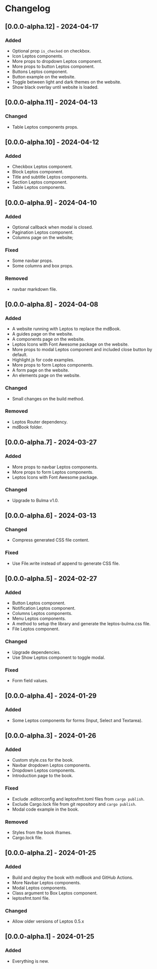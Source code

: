 # Changelog

## [0.0.0-alpha.12] - 2024-04-17

### Added

- Optional prop `is_checked` on checkbox.
- Icon Leptos components.
- More props to dropdown Leptos component.
- More props to button Leptos component.
- Buttons Leptos component.
- Button example on the website.
- Toggle between light and dark themes on the website.
- Show black overlay until website is loaded.

## [0.0.0-alpha.11] - 2024-04-13

### Changed

- Table Leptos components props.

## [0.0.0-alpha.10] - 2024-04-12

### Added

- Checkbox Leptos component.
- Block Leptos component.
- Title and subtitle Leptos components.
- Section Leptos component.
- Table Leptos components.

## [0.0.0-alpha.9] - 2024-04-10

### Added

- Optional callback when modal is closed.
- Pagination Leptos component.
- Columns page on the website;

### Fixed

- Some navbar props.
- Some columns and box props.

### Removed

- navbar markdown file.

## [0.0.0-alpha.8] - 2024-04-08

### Added

- A website running with Leptos to replace the mdBook.
- A guides page on the website.
- A components page on the website.
- Leptos Icons with Font Awesome package on the website.
- More props to modal Leptos component and included close button by default.
- Highlight.js for code examples.
- More props to form Leptos components.
- A form page on the website.
- An elements page on the website.

### Changed

- Small changes on the build method.

### Removed

- Leptos Router dependency.
- mdBook folder.

## [0.0.0-alpha.7] - 2024-03-27

### Added

- More props to navbar Leptos components.
- More props to form Leptos components.
- Leptos Icons with Font Awesome package.

### Changed

- Upgrade to Bulma v1.0.

## [0.0.0-alpha.6] - 2024-03-13

### Changed

- Compress generated CSS file content.

### Fixed

- Use File.write instead of append to generate CSS file.

## [0.0.0-alpha.5] - 2024-02-27

### Added

- Button Leptos component.
- Notification Leptos component.
- Columns Leptos components.
- Menu Leptos components.
- A method to setup the library and generate the leptos-bulma.css file.
- File Leptos component.

### Changed

- Upgrade dependencies.
- Use Show Leptos component to toggle modal.

### Fixed

- Form field values.

## [0.0.0-alpha.4] - 2024-01-29

### Added

- Some Leptos components for forms (Input, Select and Textarea).

## [0.0.0-alpha.3] - 2024-01-26

### Added

- Custom style.css for the book.
- Navbar dropdown Leptos components.
- Dropdown Leptos components.
- Introduction page to the book.

### Fixed

- Exclude .editorconfig and leptosfmt.toml files from `cargo publish`.
- Exclude Cargo.lock file from git repository and `cargo publish`.
- Modal code example in the book.

### Removed

- Styles from the book iframes.
- Cargo.lock file.

## [0.0.0-alpha.2] - 2024-01-25

### Added

- Build and deploy the book with mdBook and GitHub Actions.
- More Navbar Leptos components.
- Modal Leptos components.
- Class argument to Box Leptos component.
- leptosfmt.toml file.

### Changed

- Allow older versions of Leptos 0.5.x

## [0.0.0-alpha.1] - 2024-01-25

### Added

- Everything is new.
